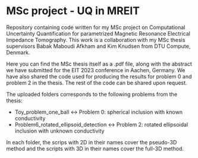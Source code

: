 # MSc project - UQ in MREIT
Repository containing code written for my MSc project on Computational Uncertainty Quantification for parametrized Magnetic Resonance Electrical Impedance Tomography. This work is a collaboration with my MSc thesis supervisors Babak Maboudi Afkham and Kim Knudsen from DTU Compute, Denmark.

Here you can find the MSc thesis itself as a .pdf file, along with the abstract we have submitted for the EIT 2023 conference in Aachen, Germany. We have also shared the code used for producing the results for problem 0 and problem 2 in the thesis. The rest of the code can be shared upon request.  

The uploaded folders corresponds to the following problems from the thesis:
- Toy_problem_one_ball   $\leftrightarrow$   Problem 0: spherical inclusion with known conductivity
- Problem6_rotated_ellipsoid_detection   $\leftrightarrow$   Problem 2: rotated ellipsoidal inclusion with unknown conductivity

In each folder, the scrips with 2D in their names cover the pseudo-3D method and the scripts with 3D in their names cover the full-3D method.
